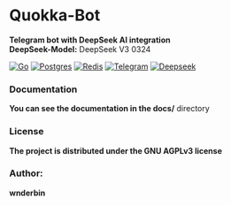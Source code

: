 # Quokka-Bot
**Telegram bot with DeepSeek AI integration** \
**DeepSeek-Model:** DeepSeek V3 0324

[![Go](https://img.shields.io/badge/Go-%2300ADD8.svg?&logo=go&logoColor=white)](#)
[![Postgres](https://img.shields.io/badge/Postgres-%23316192.svg?logo=postgresql&logoColor=white)](#)
[![Redis](https://img.shields.io/badge/Redis-%23DD0031.svg?logo=redis&logoColor=white)](#)
[![Telegram](https://img.shields.io/badge/Telegram-2CA5E0?logo=telegram&logoColor=white)](#)
[![Deepseek](https://custom-icon-badges.demolab.com/badge/Deepseek-4D6BFF?logo=deepseek&logoColor=fff)](#)

### Documentation
**You can see the documentation in the docs/** directory

### License
**The project is distributed under the GNU AGPLv3 license**

### Author:
**wnderbin**